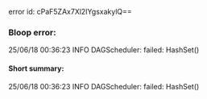 error id: cPaF5ZAx7Xl2IYgsxakylQ==
### Bloop error:

25/06/18 00:36:23 INFO DAGScheduler: failed: HashSet()
#### Short summary: 

25/06/18 00:36:23 INFO DAGScheduler: failed: HashSet()